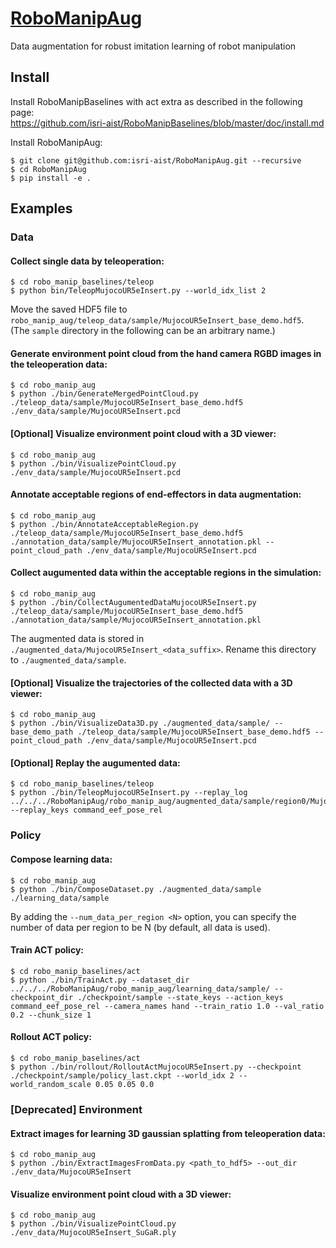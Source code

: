 # [RoboManipAug](https://github.com/isri-aist/RoboManipAug)
Data augmentation for robust imitation learning of robot manipulation

## Install
Install RoboManipBaselines with act extra as described in the following page:  
https://github.com/isri-aist/RoboManipBaselines/blob/master/doc/install.md

Install RoboManipAug:
```console
$ git clone git@github.com:isri-aist/RoboManipAug.git --recursive
$ cd RoboManipAug
$ pip install -e .
```

## Examples
### Data
#### Collect single data by teleoperation:
```console
$ cd robo_manip_baselines/teleop
$ python bin/TeleopMujocoUR5eInsert.py --world_idx_list 2
```

Move the saved HDF5 file to `robo_manip_aug/teleop_data/sample/MujocoUR5eInsert_base_demo.hdf5`.  
(The `sample` directory in the following can be an arbitrary name.)

#### Generate environment point cloud from the hand camera RGBD images in the teleoperation data:
```console
$ cd robo_manip_aug
$ python ./bin/GenerateMergedPointCloud.py ./teleop_data/sample/MujocoUR5eInsert_base_demo.hdf5 ./env_data/sample/MujocoUR5eInsert.pcd
```

#### [Optional] Visualize environment point cloud with a 3D viewer:
```console
$ cd robo_manip_aug
$ python ./bin/VisualizePointCloud.py ./env_data/sample/MujocoUR5eInsert.pcd
```

#### Annotate acceptable regions of end-effectors in data augmentation:
```console
$ cd robo_manip_aug
$ python ./bin/AnnotateAcceptableRegion.py ./teleop_data/sample/MujocoUR5eInsert_base_demo.hdf5 ./annotation_data/sample/MujocoUR5eInsert_annotation.pkl --point_cloud_path ./env_data/sample/MujocoUR5eInsert.pcd
```

#### Collect augumented data within the acceptable regions in the simulation:
```console
$ cd robo_manip_aug
$ python ./bin/CollectAugumentedDataMujocoUR5eInsert.py ./teleop_data/sample/MujocoUR5eInsert_base_demo.hdf5 ./annotation_data/sample/MujocoUR5eInsert_annotation.pkl
```

The augmented data is stored in `./augmented_data/MujocoUR5eInsert_<data_suffix>`. Rename this directory to `./augmented_data/sample`.

#### [Optional] Visualize the trajectories of the collected data with a 3D viewer:
```console
$ cd robo_manip_aug
$ python ./bin/VisualizeData3D.py ./augmented_data/sample/ --base_demo_path ./teleop_data/sample/MujocoUR5eInsert_base_demo.hdf5 --point_cloud_path ./env_data/sample/MujocoUR5eInsert.pcd
```

#### [Optional] Replay the augumented data:
```console
$ cd robo_manip_baselines/teleop
$ python ./bin/TeleopMujocoUR5eInsert.py --replay_log ../../../RoboManipAug/robo_manip_aug/augmented_data/sample/region0/MujocoUR5eInsert_base_demo_Augmented_000_00.hdf5 --replay_keys command_eef_pose_rel
```

### Policy
#### Compose learning data:
```console
$ cd robo_manip_aug
$ python ./bin/ComposeDataset.py ./augmented_data/sample ./learning_data/sample
```

By adding the `--num_data_per_region <N>` option, you can specify the number of data per region to be N (by default, all data is used).

#### Train ACT policy:
```console
$ cd robo_manip_baselines/act
$ python ./bin/TrainAct.py --dataset_dir ../../../RoboManipAug/robo_manip_aug/learning_data/sample/ --checkpoint_dir ./checkpoint/sample --state_keys --action_keys command_eef_pose_rel --camera_names hand --train_ratio 1.0 --val_ratio 0.2 --chunk_size 1
```

#### Rollout ACT policy:
```console
$ cd robo_manip_baselines/act
$ python ./bin/rollout/RolloutActMujocoUR5eInsert.py --checkpoint ./checkpoint/sample/policy_last.ckpt --world_idx 2 --world_random_scale 0.05 0.05 0.0
```

### [Deprecated] Environment
#### Extract images for learning 3D gaussian splatting from teleoperation data:
```console
$ cd robo_manip_aug
$ python ./bin/ExtractImagesFromData.py <path_to_hdf5> --out_dir ./env_data/MujocoUR5eInsert
```

#### Visualize environment point cloud with a 3D viewer:
```console
$ cd robo_manip_aug
$ python ./bin/VisualizePointCloud.py ./env_data/MujocoUR5eInsert_SuGaR.ply
```

